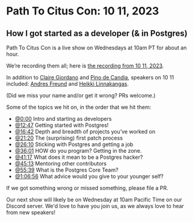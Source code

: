 # Path To Citus Con: 10 11, 2023 


## How I got started as a developer (& in Postgres)


Path To Citus Con is a live show on Wednesdays at 10am PT for about an hour.  

We’re recording them all; here is [the recording from 10 11, 2023](https://youtu.be/V8bw0UepeuI). 


In addition to [Claire Giordano](https://mastodon.social/@@clairegiordano) and [Pino de Candia](https://www.linkedin.com/in/pinodecandia/), speakers on 10 11 included: 
[Andres Freund](https://twitter.com/AndresFreundTec) and [Heikki Linnakangas](https://www.linkedin.com/in/heikki-linnakangas-6b58bb203/). 

(Did we miss your name and/or get it wrong? PRs welcome.) 


Some of the topics we hit on, in the order that we hit them: 

- [@0:00](https://www.youtube.com/watch?v=V8bw0UepeuI&t=0s) Intro and starting as developers 
- [@12:47](https://www.youtube.com/watch?v=V8bw0UepeuI&t=767s) Getting started with Postgres! 
- [@16:42](https://www.youtube.com/watch?v=V8bw0UepeuI&t=1002s) Depth and breadth of projects you’ve worked on 
- [@21:20](https://www.youtube.com/watch?v=V8bw0UepeuI&t=1280s) The (surprising) first patch process 
- [@26:10](https://www.youtube.com/watch?v=V8bw0UepeuI&t=1570s) Sticking with Postgres and getting a job  
- [@36:01](https://www.youtube.com/watch?v=V8bw0UepeuI&t=2161s) HOW do you program? Getting in the zone. 
- [@41:17](https://www.youtube.com/watch?v=V8bw0UepeuI&t=2477s) What does it mean to be a Postgres hacker? 
- [@45:13](https://www.youtube.com/watch?v=V8bw0UepeuI&t=2713s) Mentoring other contributors 
- [@55:39](https://www.youtube.com/watch?v=V8bw0UepeuI&t=3339s) What is the Postgres Core Team? 
- [@1:06:56](https://www.youtube.com/watch?v=V8bw0UepeuI&t=4016s) What advice would you give to your younger self? 
  

If we got something wrong or missed something, please file a PR. 

Our next show will likely be on Wednesday at 10am Pacific Time on our Discord server. 
We'd love to have you join us, as we always love to hear from new speakers! 

 

